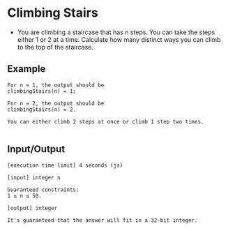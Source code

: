 # Climbing Stairs

- You are climbing a staircase that has n steps. You can take the steps either 1 or 2 at a time. Calculate how many distinct ways you can climb to the top of the staircase.

## Example
```
For n = 1, the output should be
climbingStairs(n) = 1;

For n = 2, the output should be
climbingStairs(n) = 2.

You can either climb 2 steps at once or climb 1 step two times.


```

## Input/Output
```
[execution time limit] 4 seconds (js)

[input] integer n

Guaranteed constraints:
1 ≤ n ≤ 50.

[output] integer

It's guaranteed that the answer will fit in a 32-bit integer.

```
